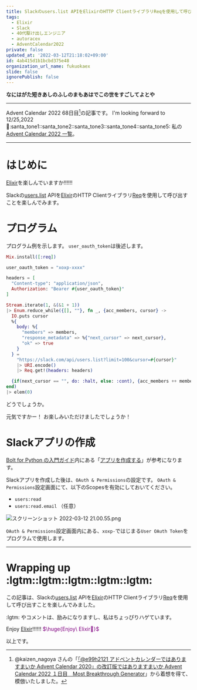 ```yaml
---
title: Slackのusers.list APIをElixirのHTTP ClientライブラリReqを使用して呼び出すことを楽しむ
tags:
  - Elixir
  - Slack
  - 40代駆け出しエンジニア
  - autoracex
  - AdventCalendar2022
private: false
updated_at: '2022-03-12T21:18:02+09:00'
id: 4ab415d1b1bcbd375e48
organization_url_name: fukuokaex
slide: false
ignorePublish: false
---
```

**なにはがた短きあしのふしのまもあはでこの世をすごしてよとや**


---

Advent Calendar 2022 68日目[^1]の記事です。
I'm looking forward to 12/25,2022 :santa::santa_tone1::santa_tone2::santa_tone3::santa_tone4::santa_tone5:
私の[Advent Calendar 2022 一覧](https://docs.google.com/spreadsheets/d/1HQvFjagQLRPjOYAjDVzWp9S4b8dKixxvvaz_TtbZWto/edit#gid=1723448955)。

[^1]: @kaizen_nagoya さんの「[「@e99h2121 アドベントカレンダーではありますまいか Advent Calendar 2020」の改訂版ではありますまいか Advent Calendar 2022 １日目　Most Breakthrough Generator](https://qiita.com/kaizen_nagoya/items/49ebebee3a0377f3b59b)」から着想を得て、模倣いたしました。 

---



# はじめに

[Elixir](https://elixir-lang.org/)を楽しんでいますか:bangbang::bangbang::bangbang:

Slackの[users.list](https://api.slack.com/methods/users.list) APIを[Elixir](https://elixir-lang.org/)のHTTP Clientライブラリ[Req](https://hexdocs.pm/req/Req.html)を使用して呼び出すことを楽しんでみます。

# プログラム

プログラム例を示します。
`user_oauth_token`は後述します。

```elixir:users_list.exs
Mix.install([:req])

user_oauth_token = "xoxp-xxxx"

headers = [
  "Content-type": "application/json",
  Authorization: "Bearer #{user_oauth_token}"
]

Stream.iterate(1, &(&1 + 1))
|> Enum.reduce_while({[], ""}, fn _, {acc_members, cursor} ->
  IO.puts cursor
  %{
    body: %{
      "members" => members,
      "response_metadata" => %{"next_cursor" => next_cursor},
      "ok" => true
    }
  } =
    "https://slack.com/api/users.list?limit=100&cursor=#{cursor}"
    |> URI.encode()
    |> Req.get!(headers: headers)

  {if(next_cursor == "", do: :halt, else: :cont), {acc_members ++ members, next_cursor}}
end)
|> elem(0)
```

どうでしょうか。

元気ですかー！
お楽しみいただけましたでしょうか！

# Slackアプリの作成

[Bolt for Python の入門ガイド](https://slack.dev/bolt-python/ja-jp/tutorial/getting-started)内にある「[アプリを作成する](https://slack.dev/bolt-python/ja-jp/tutorial/getting-started#%E3%82%A2%E3%83%97%E3%83%AA%E3%82%92%E4%BD%9C%E6%88%90%E3%81%99%E3%82%8B)」が参考になります。

Slackアプリを作成した後は、`OAuth & Permissions`の設定です。
`OAuth & Permissions`設定画面にて、以下のScopesを有効にしておいてください。

- `users:read`
- `users:read.email` （任意）

![スクリーンショット 2022-03-12 21.00.55.png](https://qiita-image-store.s3.ap-northeast-1.amazonaws.com/0/131808/0d8a46d9-8ed7-ff5d-390c-6c8cb23b0295.png)



`OAuth & Permissions`設定画面内にある、`xoxp-`ではじまる`User OAuth Token`をプログラムで使用します。




---

# Wrapping up :lgtm::lgtm::lgtm::lgtm::lgtm:

この記事は、Slackの[users.list](https://api.slack.com/methods/users.list) APIを[Elixir](https://elixir-lang.org/)のHTTP Clientライブラリ[Req](https://hexdocs.pm/req/Req.html)を使用して呼び出すことを楽しんでみました。

:lgtm: やコメントは、励みになりますし、私はちょっぴりハゲています。

Enjoy [Elixir](https://elixir-lang.org/):bangbang::bangbang::bangbang:
<font color="purple">$\huge{Enjoy\ Elixir🚀}$</font>



以上です。





